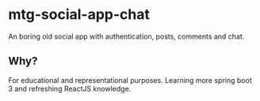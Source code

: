 # mtg-social-app-chat
An boring old social app with authentication, posts, comments and chat.

## Why?
For educational and representational purposes. Learning more spring boot 3 and refreshing ReactJS knowledge.
